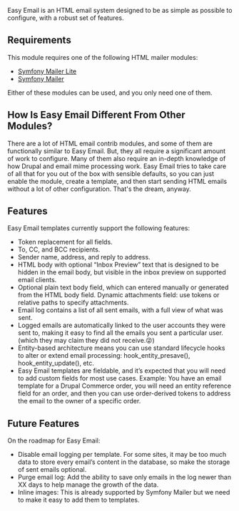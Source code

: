 Easy Email is an HTML email system designed to be as simple as possible to configure,
with a robust set of features.

## Requirements

This module requires one of the following HTML mailer modules:

* [Symfony Mailer Lite](https://www.drupal.org/project/symfony_mailer_lite)
* [Symfony Mailer](https://www.drupal.org/project/symfony_mailer)

Either of these modules can be used, and you only need one of them.

## How Is Easy Email Different From Other Modules?

There are a lot of HTML email contrib modules, and some of them are functionally
similar to Easy Email. But, they all require a significant amount of work to configure.
Many of them also require an in-depth knowledge of how Drupal and email mime
processing work. Easy Email tries to take care of all that for you out of the box
with sensible defaults, so you can just enable the module, create a template, and
then start sending HTML emails without a lot of other configuration. That's the
dream, anyway.

## Features

Easy Email templates currently support the following features:

* Token replacement for all fields.
* To, CC, and BCC recipients.
* Sender name, address, and reply to address.
* HTML body with optional “Inbox Preview” text that is designed to be hidden in the email body, but visible in the inbox preview on supported email clients.
* Optional plain text body field, which can entered manually or generated from the HTML body field.
Dynamic attachments field: use tokens or relative paths to specify attachments.
* Email log contains a list of all sent emails, with a full view of what was sent.
* Logged emails are automatically linked to the user accounts they were sent to, making it easy to find all the emails you sent a particular user. (which they may claim they did not receive.😜)
* Entity-based architecture means you can use standard lifecycle hooks to alter or extend email processing: hook_entity_presave(), hook_entity_update(), etc.
* Easy Email templates are fieldable, and it’s expected that you will need to add custom fields for most use cases. Example: You have an email template for a Drupal Commerce order, you will need an entity reference field for an order, and then you can use order-derived tokens to address the email to the owner of a specific order.

## Future Features

On the roadmap for Easy Email:

* Disable email logging per template. For some sites, it may be too much data to store every email’s content in the database, so make the storage of sent emails optional.
* Purge email log: Add the ability to save only emails in the log newer than XX days to help manage the growth of the data.
* Inline images: This is already supported by Symfony Mailer but we need to make it easy to add them to templates.
